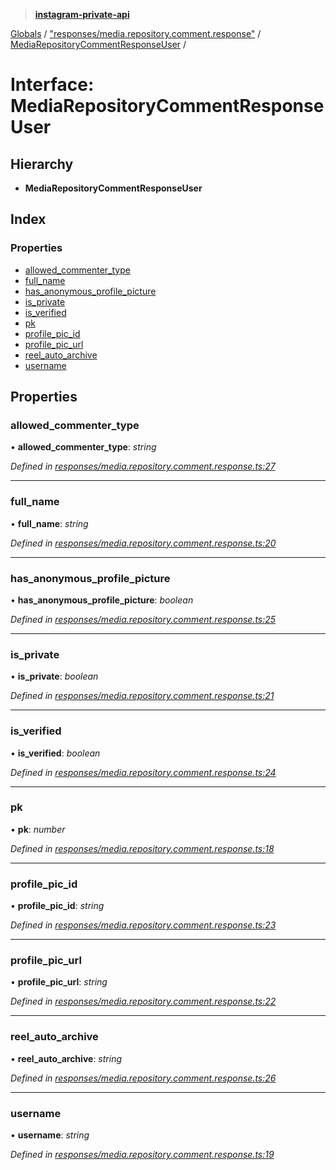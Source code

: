 > **[instagram-private-api](../README.md)**

[Globals](../README.md) / ["responses/media.repository.comment.response"](../modules/_responses_media_repository_comment_response_.md) / [MediaRepositoryCommentResponseUser](_responses_media_repository_comment_response_.mediarepositorycommentresponseuser.md) /

# Interface: MediaRepositoryCommentResponseUser

## Hierarchy

* **MediaRepositoryCommentResponseUser**

## Index

### Properties

* [allowed_commenter_type](_responses_media_repository_comment_response_.mediarepositorycommentresponseuser.md#allowed_commenter_type)
* [full_name](_responses_media_repository_comment_response_.mediarepositorycommentresponseuser.md#full_name)
* [has_anonymous_profile_picture](_responses_media_repository_comment_response_.mediarepositorycommentresponseuser.md#has_anonymous_profile_picture)
* [is_private](_responses_media_repository_comment_response_.mediarepositorycommentresponseuser.md#is_private)
* [is_verified](_responses_media_repository_comment_response_.mediarepositorycommentresponseuser.md#is_verified)
* [pk](_responses_media_repository_comment_response_.mediarepositorycommentresponseuser.md#pk)
* [profile_pic_id](_responses_media_repository_comment_response_.mediarepositorycommentresponseuser.md#profile_pic_id)
* [profile_pic_url](_responses_media_repository_comment_response_.mediarepositorycommentresponseuser.md#profile_pic_url)
* [reel_auto_archive](_responses_media_repository_comment_response_.mediarepositorycommentresponseuser.md#reel_auto_archive)
* [username](_responses_media_repository_comment_response_.mediarepositorycommentresponseuser.md#username)

## Properties

###  allowed_commenter_type

• **allowed_commenter_type**: *string*

*Defined in [responses/media.repository.comment.response.ts:27](https://github.com/dilame/instagram-private-api/blob/e9c516c/src/responses/media.repository.comment.response.ts#L27)*

___

###  full_name

• **full_name**: *string*

*Defined in [responses/media.repository.comment.response.ts:20](https://github.com/dilame/instagram-private-api/blob/e9c516c/src/responses/media.repository.comment.response.ts#L20)*

___

###  has_anonymous_profile_picture

• **has_anonymous_profile_picture**: *boolean*

*Defined in [responses/media.repository.comment.response.ts:25](https://github.com/dilame/instagram-private-api/blob/e9c516c/src/responses/media.repository.comment.response.ts#L25)*

___

###  is_private

• **is_private**: *boolean*

*Defined in [responses/media.repository.comment.response.ts:21](https://github.com/dilame/instagram-private-api/blob/e9c516c/src/responses/media.repository.comment.response.ts#L21)*

___

###  is_verified

• **is_verified**: *boolean*

*Defined in [responses/media.repository.comment.response.ts:24](https://github.com/dilame/instagram-private-api/blob/e9c516c/src/responses/media.repository.comment.response.ts#L24)*

___

###  pk

• **pk**: *number*

*Defined in [responses/media.repository.comment.response.ts:18](https://github.com/dilame/instagram-private-api/blob/e9c516c/src/responses/media.repository.comment.response.ts#L18)*

___

###  profile_pic_id

• **profile_pic_id**: *string*

*Defined in [responses/media.repository.comment.response.ts:23](https://github.com/dilame/instagram-private-api/blob/e9c516c/src/responses/media.repository.comment.response.ts#L23)*

___

###  profile_pic_url

• **profile_pic_url**: *string*

*Defined in [responses/media.repository.comment.response.ts:22](https://github.com/dilame/instagram-private-api/blob/e9c516c/src/responses/media.repository.comment.response.ts#L22)*

___

###  reel_auto_archive

• **reel_auto_archive**: *string*

*Defined in [responses/media.repository.comment.response.ts:26](https://github.com/dilame/instagram-private-api/blob/e9c516c/src/responses/media.repository.comment.response.ts#L26)*

___

###  username

• **username**: *string*

*Defined in [responses/media.repository.comment.response.ts:19](https://github.com/dilame/instagram-private-api/blob/e9c516c/src/responses/media.repository.comment.response.ts#L19)*
